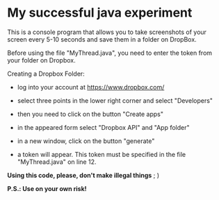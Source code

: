 # My successful java experiment
This is a console program that allows you to take screenshots of your screen every 5-10 seconds
 and save them in a folder on DropBox.

Before using the file "MyThread.java", you need to enter the token from your folder on Dropbox.

Creating a Dropbox Folder:

- log into your account at https://www.dropbox.com/

- select three points in the lower right corner and select "Developers"

- then you need to click on the button "Create apps"

- in the appeared form select "Dropbox API" and "App folder"

- in a new window, click on the button "generate"

- a token will appear. This token must be specified in the file "MyThread.java" on line 12.


**Using this code, please, don't make illegal things** ; )

**P.S.: Use on your own risk!**